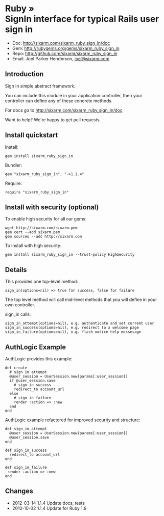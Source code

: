 # Ruby » <br> SignIn interface for typical Rails user sign in

* Doc: <http://sixarm.com/sixarm_ruby_sign_in/doc>
* Gem: <http://rubygems.org/gems/sixarm_ruby_sign_in>
* Repo: <http://github.com/sixarm/sixarm_ruby_sign_in>
* Email: Joel Parker Henderson, <joel@sixarm.com>


## Introduction

Sign In simple abstract framework.

You can include this module in your application controller,
then your controller can define any of these concrete methods. 

For docs go to <http://sixarm.com/sixarm_ruby_sign_in/doc>

Want to help? We're happy to get pull requests.


## Install quickstart

Install:

    gem install sixarm_ruby_sign_in

Bundler:

    gem "sixarm_ruby_sign_in", "~>1.1.4"

Require:

    require "sixarm_ruby_sign_in"


## Install with security (optional)

To enable high security for all our gems:

    wget http://sixarm.com/sixarm.pem
    gem cert --add sixarm.pem
    gem sources --add http://sixarm.com

To install with high security:

    gem install sixarm_ruby_sign_in --trust-policy HighSecurity


## Details

This provides one top-level method:

    sign_in(options=nil) => true for success, false for failure

The top level method will call mid-level methods
that you will define in your own controller.

sign_in calls:

    sign_in_attempt(options=nil), e.g. authenticate and set current user
    sign_in_success(options=nil), e.g. redirect to a welcome page
    sign_in_failure(options=nil), e.g. flash notice help messesage


## AuthLogic Example

AuthLogic provides this example:

    def create
      # sign in attempt
      @user_session = UserSession.new(params[:user_session])
      if @user_session.save
        # sign in success
        redirect_to account_url
      else
        # sign in failure
        render :action => :new
      end
    end

AuthLogic example refactored for improved security and structure:

    def sign_in_attempt
      @user_session = UserSession.new(params[:user_session])
      @user_session.save
    end
 
    def sign_in_success
      redirect_to account_url
    end

    def sign_in_failure
     render :action => :new
    end

## Changes

* 2012-03-14 1.1.4 Update docs, tests
* 2010-10-02 1.1.4 Update for Ruby 1.9
